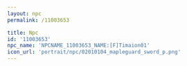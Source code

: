 ```yaml
---
layout: npc
permalink: /11003653

title: Npc
id: '11003653'
npc_name: 'NPCNAME_11003653_NAME:[F]Timaion01'
icon_url: 'portrait/npc/02010104_mapleguard_sword_p.png'
---
```

